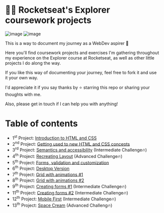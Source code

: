 # 👨‍🚀 Rocketseat's Explorer coursework projects

![image](https://user-images.githubusercontent.com/79809594/167693803-de0b5f6f-3977-417b-b190-87116653b61c.png) ![image](https://user-images.githubusercontent.com/79809594/167693866-2563ec59-9eff-40bc-bfd4-ebd6dec0edd4.png)


This is a way to document my journey as a WebDev aspirer 🚀

Here you'll find coursework projects and exercises I'm gathering throughout my experience on the Explorer course at Rocketseat, as well as other little projects I do along the way.

If you like this way of documenting your journey, feel free to fork it and use it your own way.

I'd appreciate it if you say thanks by ⭐ starring this repo or sharing your thoughts with me.

Also, please get in touch if I can help you with anything!

# Table of contents

- 1<sup>st</sup> Project: [Introduction to HTML and CSS](https://github.com/pierobarbacovi/rocketseat-explorer/tree/main/Stage%2001)
- 2<sup>nd</sup> Project: [Getting used to new HTML and CSS concepts](https://github.com/pierobarbacovi/rocketseat-explorer/tree/main/Stage%2002/Projeto%20aula%2002)
- 3<sup>rd</sup> Project: [Semantics and accessibility](https://github.com/pierobarbacovi/rocketseat-explorer/tree/main/Stage%2002/Desafio%20Intermediario%20-%20Semantica%20e%20Acessibilidad) (Intermediate Challenge🔥)
- 4<sup>th</sup> Project: [Recreating Layout](https://github.com/pierobarbacovi/rocketseat-explorer/tree/main/Stage%2002/Desafio%20Avancado) (Advanced Challenge🔥)
- 5<sup>th</sup> Project: [Forms, validation and customization](https://github.com/pierobarbacovi/rocketseat-explorer/tree/main/Stage%2003/Projeto%20aula%2003/01)
- 6<sup>th</sup> Project: [Desktop Version](https://github.com/pierobarbacovi/rocketseat-explorer/tree/main/Stage%2003/Projeto%20aula%2003/02)
- 7<sup>th</sup> Project: [Grid with animations #1](https://github.com/pierobarbacovi/rocketseat-explorer/tree/main/Stage%2003/Projeto%20aula%2003/03)
- 8<sup>th</sup> Project: [Grid with animations #2](https://github.com/pierobarbacovi/rocketseat-explorer/tree/main/Stage%2003/Projeto%20aula%2005)
- 9<sup>th</sup> Project: [Creating forms #1](https://github.com/pierobarbacovi/rocketseat-explorer/tree/main/Stage%2003/Desafio%20Intermediario/Criando%20formularios/Desafio%201) (Intermediate Challenge🔥)
- 11<sup>th</sup> Project: [Creating forms #2](https://github.com/pierobarbacovi/rocketseat-explorer/tree/main/Stage%2003/Desafio%20Intermediario/Criando%20formularios/Desafio%202) (Intermediate Challenge🔥)
- 12<sup>th</sup> Project: [Mobile First](https://github.com/pierobarbacovi/rocketseat-explorer/tree/main/Stage%2003/Desafio%20Intermediario/Mobile%20first) (Intermediate Challenge🔥)
- 13<sup>th</sup> Project: [Space Cream](https://github.com/pierobarbacovi/rocketseat-explorer/tree/main/Stage%2003/Desafio%20Avancado) (Advanced Challeng🔥)
